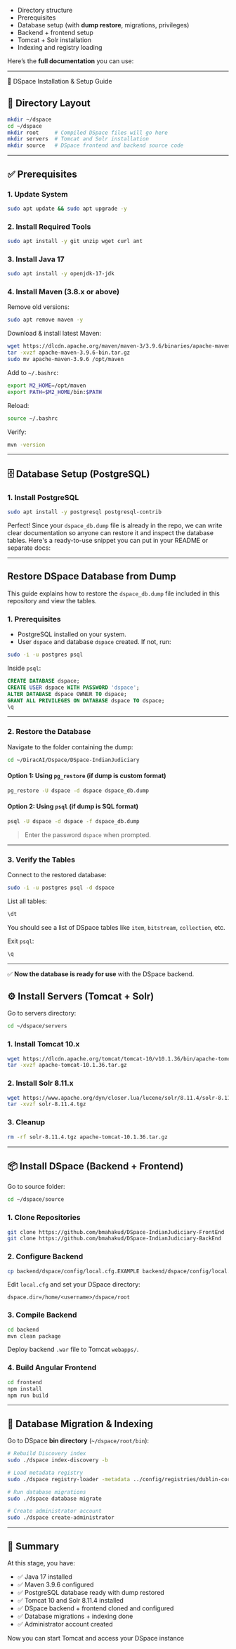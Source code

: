 

* Directory structure
* Prerequisites
* Database setup (with **dump restore**, migrations, privileges)
* Backend + frontend setup
* Tomcat + Solr installation
* Indexing and registry loading

Here’s the **full documentation** you can use:

---

 📘 DSpace Installation & Setup Guide

## 📂 Directory Layout

```bash
mkdir ~/dspace
cd ~/dspace
mkdir root     # Compiled DSpace files will go here
mkdir servers  # Tomcat and Solr installation
mkdir source   # DSpace frontend and backend source code
```

---

## ✅ Prerequisites

### 1. Update System

```bash
sudo apt update && sudo apt upgrade -y
```

### 2. Install Required Tools

```bash
sudo apt install -y git unzip wget curl ant
```

### 3. Install Java 17

```bash
sudo apt install -y openjdk-17-jdk
```

### 4. Install Maven (3.8.x or above)

Remove old versions:

```bash
sudo apt remove maven -y
```

Download & install latest Maven:

```bash
wget https://dlcdn.apache.org/maven/maven-3/3.9.6/binaries/apache-maven-3.9.6-bin.tar.gz
tar -xvzf apache-maven-3.9.6-bin.tar.gz
sudo mv apache-maven-3.9.6 /opt/maven
```

Add to `~/.bashrc`:

```bash
export M2_HOME=/opt/maven
export PATH=$M2_HOME/bin:$PATH
```

Reload:

```bash
source ~/.bashrc
```

Verify:

```bash
mvn -version
```

---

## 🗄️ Database Setup (PostgreSQL)

### 1. Install PostgreSQL

```bash
sudo apt install -y postgresql postgresql-contrib
```

Perfect! Since your `dspace_db.dump` file is already in the repo, we can write clear documentation so anyone can restore it and inspect the database tables. Here's a ready-to-use snippet you can put in your README or separate docs:

---

## Restore DSpace Database from Dump

This guide explains how to restore the `dspace_db.dump` file included in this repository and view the tables.

### 1. Prerequisites

* PostgreSQL installed on your system.
* User `dspace` and database `dspace` created. If not, run:

```bash
sudo -i -u postgres psql
```

Inside `psql`:

```sql
CREATE DATABASE dspace;
CREATE USER dspace WITH PASSWORD 'dspace';
ALTER DATABASE dspace OWNER TO dspace;
GRANT ALL PRIVILEGES ON DATABASE dspace TO dspace;
\q
```

---

### 2. Restore the Database

Navigate to the folder containing the dump:

```bash
cd ~/DiracAI/Dspace/DSpace-IndianJudiciary
```

#### Option 1: Using `pg_restore` (if dump is custom format)

```bash
pg_restore -U dspace -d dspace dspace_db.dump
```

#### Option 2: Using `psql` (if dump is SQL format)

```bash
psql -U dspace -d dspace -f dspace_db.dump
```

> Enter the password `dspace` when prompted.

---

### 3. Verify the Tables

Connect to the restored database:

```bash
sudo -i -u postgres psql -d dspace
```

List all tables:

```sql
\dt
```

You should see a list of DSpace tables like `item`, `bitstream`, `collection`, etc.

Exit `psql`:

```sql
\q
```

---

✅ **Now the database is ready for use** with the DSpace backend.

## ⚙️ Install Servers (Tomcat + Solr)

Go to servers directory:

```bash
cd ~/dspace/servers
```

### 1. Install Tomcat 10.x

```bash
wget https://dlcdn.apache.org/tomcat/tomcat-10/v10.1.36/bin/apache-tomcat-10.1.36.tar.gz
tar -xvzf apache-tomcat-10.1.36.tar.gz
```

### 2. Install Solr 8.11.x

```bash
wget https://www.apache.org/dyn/closer.lua/lucene/solr/8.11.4/solr-8.11.4.tgz?action=download -O solr-8.11.4.tgz
tar -xvzf solr-8.11.4.tgz
```

### 3. Cleanup

```bash
rm -rf solr-8.11.4.tgz apache-tomcat-10.1.36.tar.gz
```

---

## 📦 Install DSpace (Backend + Frontend)

Go to source folder:

```bash
cd ~/dspace/source
```

### 1. Clone Repositories

```bash
git clone https://github.com/bmahakud/DSpace-IndianJudiciary-FrontEnd
git clone https://github.com/bmahakud/DSpace-IndianJudiciary-BackEnd
```

### 2. Configure Backend

```bash
cp backend/dspace/config/local.cfg.EXAMPLE backend/dspace/config/local.cfg
```

Edit `local.cfg` and set your DSpace directory:

```properties
dspace.dir=/home/<username>/dspace/root
```

### 3. Compile Backend

```bash
cd backend
mvn clean package
```

Deploy backend `.war` file to Tomcat `webapps/`.

### 4. Build Angular Frontend

```bash
cd frontend
npm install
npm run build
```

---

## 🔄 Database Migration & Indexing

Go to DSpace **bin directory** (`~/dspace/root/bin`):

```bash
# Rebuild Discovery index
sudo ./dspace index-discovery -b

# Load metadata registry
sudo ./dspace registry-loader -metadata ../config/registries/dublin-core-types.xml

# Run database migrations
sudo ./dspace database migrate

# Create administrator account
sudo ./dspace create-administrator
```

---

## 🎯 Summary

At this stage, you have:

* ✅ Java 17 installed
* ✅ Maven 3.9.6 configured
* ✅ PostgreSQL database ready with dump restored
* ✅ Tomcat 10 and Solr 8.11.4 installed
* ✅ DSpace backend + frontend cloned and configured
* ✅ Database migrations + indexing done
* ✅ Administrator account created

Now you can start Tomcat and access your DSpace instance
